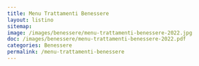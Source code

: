 ```yaml
---
title: Menu Trattamenti Benessere
layout: listino
sitemap:
image: /images/benessere/menu-trattamenti-benessere-2022.jpg
doc: /images/benessere/menu-trattamenti-benessere-2022.pdf
categories: Benessere
permalink: /menu-trattamenti-benessere
---
```

